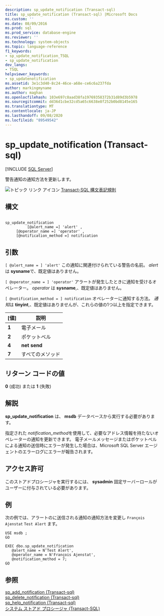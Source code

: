 ```yaml
---
description: sp_update_notification (Transact-sql)
title: sp_update_notification (Transact-sql) |Microsoft Docs
ms.custom: ''
ms.date: 08/09/2016
ms.prod: sql
ms.prod_service: database-engine
ms.reviewer: ''
ms.technology: system-objects
ms.topic: language-reference
f1_keywords:
- sp_update_notification_TSQL
- sp_update_notification
dev_langs:
- TSQL
helpviewer_keywords:
- sp_updatenotification
ms.assetid: 3e1c3d40-8c24-46ce-a68e-ce6c6a237fda
author: markingmyname
ms.author: maghan
ms.openlocfilehash: 103e697c8aad38fa19769358372b31d89d3b5978
ms.sourcegitcommit: dd36d1cbe32cd5a65c6638e8f252b0bd8145e165
ms.translationtype: MT
ms.contentlocale: ja-JP
ms.lasthandoff: 09/08/2020
ms.locfileid: "89549542"
---
```

# <a name="sp_update_notification-transact-sql"></a>sp_update_notification (Transact-sql)
[!INCLUDE [SQL Server](../../includes/applies-to-version/sqlserver.md)]

  警告通知の通知方法を更新します。  

  
 ![トピック リンク アイコン](../../database-engine/configure-windows/media/topic-link.gif "トピック リンク アイコン") [Transact-SQL 構文表記規則](../../t-sql/language-elements/transact-sql-syntax-conventions-transact-sql.md)  
  
## <a name="syntax"></a>構文  
  
```  
  
sp_update_notification  
          [@alert_name =] 'alert' ,  
     [@operator_name =] 'operator' ,  
     [@notification_method =] notification  
```  
  
## <a name="arguments"></a>引数  
`[ @alert_name = ] 'alert'` この通知に関連付けられている警告の名前。 *alert* は **sysname**で、既定値はありません。  
  
`[ @operator_name = ] 'operator'` アラートが発生したときに通知を受けるオペレーター。 *operator* は **sysname**,、既定値はありません。  
  
`[ @notification_method = ] notification` オペレーターに通知する方法。 *通知*は **tinyint**,、既定値はありませんが、これらの値の1つ以上を指定できます。  
  
|[値]|説明|  
|-----------|-----------------|  
|**1**|電子メール|  
|**2**|ポケットベル|  
|**4**|**net send**|  
|**7**|すべてのメソッド|  
  
## <a name="return-code-values"></a>リターン コードの値  
 **0** (成功) または **1** (失敗)  
  
## <a name="remarks"></a>解説  
 **sp_update_notification** は、 **msdb** データベースから実行する必要があります。  
  
 指定された *notification_method*を使用して、必要なアドレス情報を持たないオペレーターの通知を更新できます。 電子メールメッセージまたはポケットベルによる通知の送信時にエラーが発生した場合は、Microsoft SQL Server エージェントのエラーログにエラーが報告されます。  
  
## <a name="permissions"></a>アクセス許可  
 このストアドプロシージャを実行するには、 **sysadmin** 固定サーバーロールがユーザーに付与されている必要があります。  
  
## <a name="examples"></a>例  
 次の例では、アラートのに送信される通知の通知方法を変更し `François Ajenstat` `Test Alert` ます。  
  
```  
USE msdb ;  
GO  
  
EXEC dbo.sp_update_notification  
   @alert_name = N'Test Alert',  
   @operator_name = N'François Ajenstat',  
   @notification_method = 7;  
GO  
```  
  
## <a name="see-also"></a>参照  
 [sp_add_notification &#40;Transact-sql&#41;](../../relational-databases/system-stored-procedures/sp-add-notification-transact-sql.md)   
 [sp_delete_notification &#40;Transact-sql&#41;](../../relational-databases/system-stored-procedures/sp-delete-notification-transact-sql.md)   
 [sp_help_notification &#40;Transact-sql&#41;](../../relational-databases/system-stored-procedures/sp-help-notification-transact-sql.md)   
 [システム ストアド プロシージャ &#40;Transact-SQL&#41;](../../relational-databases/system-stored-procedures/system-stored-procedures-transact-sql.md)  
  
  
